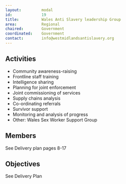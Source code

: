 ```yaml
---
layout: 		modal
id: 			19
title: 			Wales Anti Slavery leadership Group
area: 			Regional
chaired: 		Government
coordinated:	Government
contact:		info@westmidlandsantislavery.org
---
```


Activities
----------

* Community awareness-raising
* Frontline staff training
* Intelligence sharing
* Planning for joint enforcement
* Joint commissioning of services
* Supply chains analysis
* Co-ordinating referrals
* Survivor support
* Monitoring and analysis of progress
* Other: Wales Sex Worker Support Group

Members
-------

See Delivery plan pages 8-17

Objectives
----------

See Delivery Plan